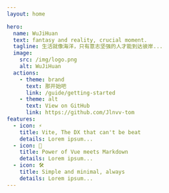 ```yaml
---
layout: home

hero:
  name: WuJiHuan
  text: fantasy and reality, crucial moment.
  tagline: 生活就像海洋，只有意志坚强的人才能到达彼岸...
  image:
    src: /img/logo.png
    alt: WuJiHuan
  actions:
    - theme: brand
      text: 那开始吧
      link: /guide/getting-started
    - theme: alt
      text: View on GitHub
      link: https://github.com/Jlnvv-tom
features:
  - icon: ⚡️
    title: Vite, The DX that can't be beat
    details: Lorem ipsum...
  - icon: 🖖
    title: Power of Vue meets Markdown
    details: Lorem ipsum...
  - icon: 🛠️
    title: Simple and minimal, always
    details: Lorem ipsum...
---
```

